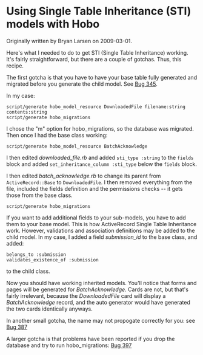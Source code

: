# Using Single Table Inheritance (STI) models with Hobo

Originally written by Bryan Larsen on 2009-03-01.

Here's what I needed to do to get STI (Single Table Inheritance) working.  It's fairly straightforward, but there are a couple of gotchas.  Thus, this recipe.

The first gotcha is that you have to have your base table fully generated and migrated before you generate the child model.  See [Bug 345](http://hobo.lighthouseapp.com/projects/8324/tickets/345-inheritance-is-broken-again).

In my case:

    script/generate hobo_model_resource DownloadedFile filename:string contents:string
    script/generate hobo_migrations

I chose the "m" option for hobo\_migrations, so the database was migrated.  Then once I had the base class working:

    script/generate hobo_model_resource BatchAcknowledge

I then edited *downloaded\_file.rb* and added `sti_type :string` to the `fields` block and added `set_inheritance_column :sti_type` below the `fields` block.

I then edited *batch\_acknowledge.rb* to change its parent from `ActiveRecord::Base` to `DownloadedFile`.  I then removed everything from the file, included the fields definition and the permissions checks -- it gets those from the base class.

    script/generate hobo_migrations

If you want to add additional fields to your sub-models, you have to add them to your base model.  This is how ActiveRecord Single Table Inheritance work.  However, validations and association definitions may be added to the child model.  In my case, I added a field *submission\_id* to the base class, and added:

    belongs_to :submission
    validates_existence_of :submission

to the child class.

Now you should have working inherited models.  You'll notice that forms and pages will be generated for *BatchAcknowledge*.   Cards are not, but that's fairly irrelevant, because the *DownloadedFile* card will display a *BatchAcknowledge* record, and the auto generator would have generated the two cards identically anyways.

In another small gotcha, the name may not propogate correctly for you:  see [Bug 387](http://hobo.lighthouseapp.com/projects/8324/tickets/387-inheritance-sti-models-name-not-propagating#ticket-387-1)

A larger gotcha is that problems have been reported if you drop the database and try to run hobo_migrations:  [Bug 397](http://hobo.lighthouseapp.com/projects/8324-hobo/tickets/397-sti-problems-running-migration-on-dropped-database)

